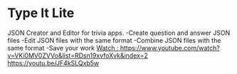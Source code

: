 # Type It Lite
 JSON Creator and Editor for trivia apps.
 -Create question and answer JSON files
 -Edit JSON files with the same format
 -Combine JSON files with the same format
 -Save your work
[ Watch : https://www.youtube.com/watch?v=VKi0MV0ZVVo&list=RDsn19xvfoXvk&index=2
](https://youtu.be/JF4kSLQxb5w)https://youtu.be/JF4kSLQxb5w
